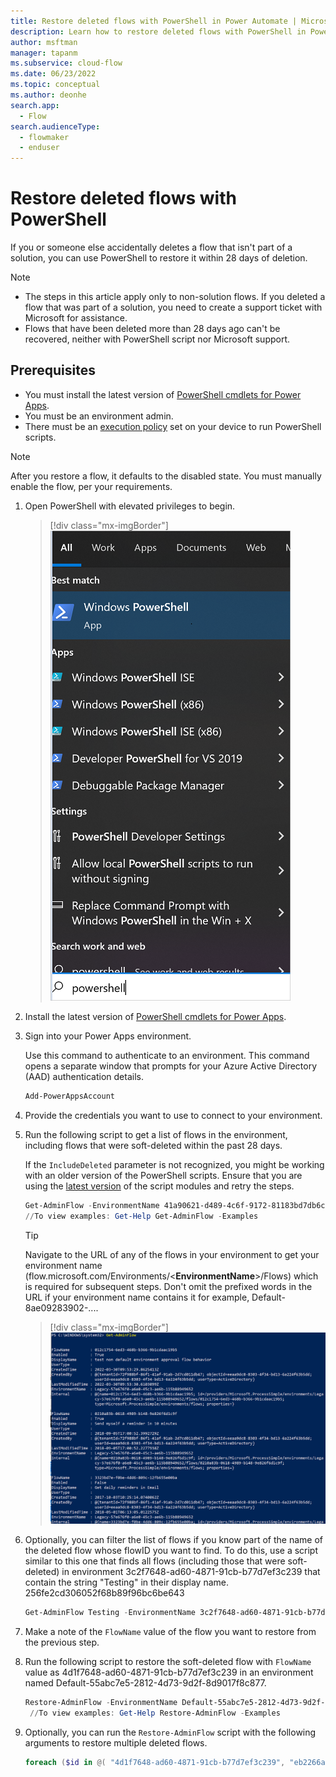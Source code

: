 ```yaml
---
title: Restore deleted flows with PowerShell in Power Automate | Microsoft Docs
description: Learn how to restore deleted flows with PowerShell in Power Automate.
author: msftman
manager: tapanm
ms.subservice: cloud-flow
ms.date: 06/23/2022
ms.topic: conceptual
ms.author: deonhe
search.app: 
  - Flow
search.audienceType: 
  - flowmaker
  - enduser
---
```


# Restore deleted flows with PowerShell

If you or someone else accidentally deletes a flow that isn't part of a solution, you can use PowerShell to restore it within 28 days of deletion.

>[!NOTE]
>
> - The steps in this article apply only to non-solution flows. If you deleted a flow that was part of a solution, you need to create a support ticket with Microsoft for assistance.
> - Flows that have been deleted more than 28 days ago can't be recovered, neither with PowerShell script nor Microsoft support.

## Prerequisites

- You must install the latest version of [PowerShell cmdlets for Power Apps](https://www.powershellgallery.com/packages/Microsoft.PowerApps.Administration.PowerShell/2.0.147).
- You must be an environment admin.
- There must be an [execution policy](/powershell/module/microsoft.powershell.security/set-executionpolicy) set on your device to run PowerShell scripts.

>[!NOTE]
>After you restore a flow, it defaults to the disabled state. You must manually enable the flow, per your requirements.

1. Open PowerShell with elevated privileges to begin.

    >[!div class="mx-imgBorder"]
    >![Screenshot that shows PowerShell being launched from Windows.](./media/restore-deleted-flow/open-powershell-script.png "Windows PowerShell option")

1. Install the latest version of [PowerShell cmdlets for Power Apps](https://www.powershellgallery.com/packages/Microsoft.PowerApps.Administration.PowerShell/2.0.147).

1. Sign into your Power Apps environment.

   Use this command to authenticate to an environment. This command opens a separate window that prompts for your Azure Active Directory (AAD) authentication details.

    ``` PowerShell
    Add-PowerAppsAccount
    ```

1. Provide the credentials you want to use to connect to your environment.

1. Run the following script to get a list of flows in the environment, including flows that were soft-deleted within the past 28 days. 

    If the `IncludeDeleted` parameter is not recognized, you might be working with an older version of the PowerShell scripts. Ensure that you are using the [latest version](https://www.powershellgallery.com/packages/Microsoft.PowerApps.Administration.PowerShell/2.0.147) of the script modules and retry the steps.

   ``` PowerShell
   Get-AdminFlow -EnvironmentName 41a90621-d489-4c6f-9172-81183bd7db6c -IncludeDeleted $true
   //To view examples: Get-Help Get-AdminFlow -Examples
   ```

   >[!TIP]
   >Navigate to the URL of any of the flows in your environment to get your environment name (flow.microsoft.com/Environments/<**EnvironmentName**>/Flows) which is required for subsequent steps. Don't omit the prefixed words in the URL if your environment name contains it for example, Default-8ae09283902-.... 

    >[!div class="mx-imgBorder"]
    >![Screenshot that displays the output of Get-AdminFlow.](./media/restore-deleted-flow/get-admin-flow-script.png "Get-AdminFlow output")

1. Optionally, you can filter the list of flows if you know part of the name of the deleted flow whose flowID you want to find. To do this, use a script similar to this one that finds all flows (including those that were soft-deleted) in environment 3c2f7648-ad60-4871-91cb-b77d7ef3c239 that contain the string "Testing" in their display name.
256fe2cd306052f68b89f96bc6be643

   ``` PowerShell
   Get-AdminFlow Testing -EnvironmentName 3c2f7648-ad60-4871-91cb-b77d7ef3c239 -IncludeDeleted $true
   ```

1. Make a note of the `FlowName` value of the flow you want to restore from the previous step.

1. Run the following script to restore the soft-deleted flow with `FlowName` value as 4d1f7648-ad60-4871-91cb-b77d7ef3c239 in an environment named Default-55abc7e5-2812-4d73-9d2f-8d9017f8c877.

   ``` PowerShell
   Restore-AdminFlow -EnvironmentName Default-55abc7e5-2812-4d73-9d2f-8d9017f8c877 -FlowName 4d1f7648-ad60-4871-91cb-b77d7ef3c239
    //To view examples: Get-Help Restore-AdminFlow -Examples
   ```

1. Optionally, you can run the ```Restore-AdminFlow``` script with the following arguments to restore multiple deleted flows.

   ``` PowerShell
   foreach ($id in @( "4d1f7648-ad60-4871-91cb-b77d7ef3c239", "eb2266a8-67b6-4919-8afd-f59c3c0e4131" )) { Restore-AdminFlow -EnvironmentName Default-55abc7e5-2812-4d73-9d2f-8d9017f8c877 -FlowName $id; Start-Sleep -Seconds 1 }
   ```
